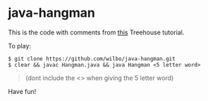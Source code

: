 # java-hangman

This is the code with comments from [this](http://teamtreehouse.com/library/java-objects) Treehouse tutorial.

To play:

```console
$ git clone https://github.com/wilbo/java-hangman.git
$ clear && javac Hangman.java && java Hangman <5 letter word>
```

> (dont include the <> when giving the 5 letter word)

Have fun!
